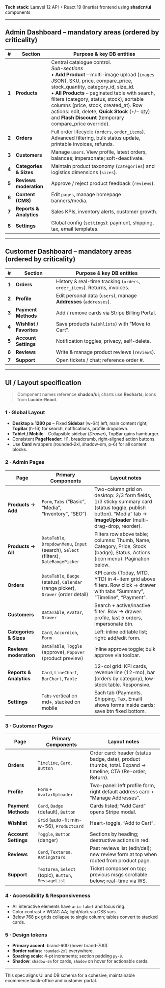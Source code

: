 **Tech stack**: Laravel 12 API + React 19 (Inertia) frontend using **shadcn/ui** components  

---

## Admin Dashboard – mandatory areas (ordered by criticality)

| # | Section | Purpose & key DB entities |
|---|---------|---------------------------|
| **1** | **Products** | Central catalogue control.<br/>*Sub-sections*<br/>• **Add Product** – multi-image upload (`images` JSON), SKU, price, compare_price, stock_quantity, category_id, size_id.<br/>• **All Products** – paginated table with search, filters (category, status, stock), sortable columns (price, stock, created_at). Row actions: edit, delete, **Quick Stock** (+/− qty) and **Flash Discount** (temporary compare_price override). |
| **2** | **Orders** | Full order lifecycle (`orders`, `order_items`). Advanced filtering, bulk status update, printable invoices, refunds. |
| **3** | **Customers** | Manage `users`. View profile, latest orders, balances; impersonate; soft-deactivate. |
| **4** | **Categories & Sizes** | Maintain product taxonomy (`categories`) and logistics dimensions (`sizes`). |
| **5** | **Reviews moderation** | Approve / reject product feedback (`reviews`). |
| **6** | **Content (CMS)** | Edit `pages`, manage homepage banners/media. |
| **7** | **Reports & Analytics** | Sales KPIs, inventory alerts, customer growth. |
| **8** | **Settings** | Global config (`settings`): payment, shipping, tax, email templates. |

---

## Customer Dashboard – mandatory areas (ordered by criticality)

| # | Section | Purpose & key DB entities |
|---|---------|---------------------------|
| **1** | **Orders** | History & real-time tracking (`orders`, `order_items`). Returns, invoices. |
| **2** | **Profile** | Edit personal data (`users`), manage **Addresses** (`addresses`). |
| **3** | **Payment Methods** | Add / remove cards via Stripe Billing Portal. |
| **4** | **Wishlist / Favorites** | Save products (`wishlists`) with “Move to Cart”. |
| **5** | **Account Settings** | Notification toggles, privacy, self-delete. |
| **6** | **Reviews** | Write & manage product reviews (`reviews`). |
| **7** | **Support** | Open tickets / chat; reference order #. |

---

## UI / Layout specification

> Component names reference **shadcn/ui**; charts use **Recharts**; icons from **Lucide-React**.

### 1&nbsp;· Global Layout

* **Desktop ≥ 1280 px** – Fixed **Sidebar** (w-64) left, main content right; **TopBar** (h-16) for search, notifications, profile dropdown.  
* **Tablet / Mobile** – Collapsible sidebar (*Drawer*), TopBar gains hamburger.  
* Consistent **PageHeader**: H1, breadcrumb, right-aligned action buttons.  
* Use **Card** wrappers (rounded-2xl, shadow-sm, p-6) for all content blocks.

### 2&nbsp;· Admin Pages

| Page | Primary Components | Layout notes |
|------|--------------------|--------------|
| **Products → Add** | `Form`, `Tabs` (“Basic”, “Media”, “Inventory”, “SEO”) | Two-column grid on desktop: 2/3 form fields, 1/3 sticky summary card (status toggle, publish button). “Media” tab → **ImageUploader** (multi-drag-drop, reorder). |
| **Products → All** | `DataTable`, `DropdownMenu`, `Input` (search), `Select` (filters), `DateRangePicker` | Filters row above table; columns: Thumb, Name, Category, Price, Stock (badge), Status, Actions (icon menu). Pagination below. |
| **Orders** | `DataTable`, `Badge` (status), `Calendar` (range picker), `Drawer` (order detail) | KPI cards (Today, MTD, YTD) in 4-item grid above filters. Row click → drawer with tabs “Summary”, “Timeline”, “Payment”. |
| **Customers** | `DataTable`, `Avatar`, `Drawer` | Search + active/inactive filter. Row → drawer: profile, last 5 orders, impersonate btn. |
| **Categories & Sizes** | `Card`, `Accordion`, `Form` | Left: inline editable list; right: add/edit form. |
| **Reviews moderation** | `DataTable`, `Toggle` (approve), `Popover` (product preview) | Inline approve toggle; bulk approve via toolbar. |
| **Reports & Analytics** | `Card`, `LineChart`, `BarChart`, `Table` | 12-col grid: KPI cards, revenue line (12-mo), bar (orders by category), low-stock table. Responsive. |
| **Settings** | `Tabs` vertical on md+, stacked on mobile | Each tab (Payments, Shipping, Tax, Email) shows forms inside cards; save btn fixed bottom. |

### 3&nbsp;· Customer Pages

| Page | Primary Components | Layout notes |
|------|--------------------|--------------|
| **Orders** | `Timeline`, `Card`, `Button` | Order card: header (status badge, date), product thumbs, total. Expand → timeline; CTA (Re-order, Return). |
| **Profile** | `Form` + `AvatarUploader` | Two-panel: left profile form, right default address card + “Manage Addresses”. |
| **Payment Methods** | `Card`, `Badge` (default), `Button` | Cards listed; “Add Card” opens Stripe modal. |
| **Wishlist** | `Grid` (auto-fit min-w-56), `ProductCard` | Heart-toggle, “Add to Cart”. |
| **Account Settings** | `Toggle`, `Button` (danger) | Sections by heading; destructive actions in red. |
| **Reviews** | `Card`, `Textarea`, `RatingStars` | Past reviews list (edit/del); new review form at top when routed from product page. |
| **Support** | `Textarea`, `Select` (topic), `Button`, `MessageList` | Ticket composer on top; previous msgs scrollable below; real-time via WS. |

### 4&nbsp;· Accessibility & Responsiveness

* All interactive elements have `aria-label` and focus ring.  
* Color contrast ≥ WCAG AA; light/dark via CSS vars.  
* Below 768 px grids collapse to single column; tables convert to stacked cards.

### 5&nbsp;· Design tokens

* **Primary accent**: brand-600 (hover brand-700).  
* **Border radius**: `rounded-2xl` everywhere.  
* **Spacing scale**: 4-pt increments; section padding `py-8`.  
* **Shadow**: `shadow-sm` for cards, `shadow` on hover for actionable cards.

---

This spec aligns UI and DB schema for a cohesive, maintainable ecommerce back-office and customer portal.
